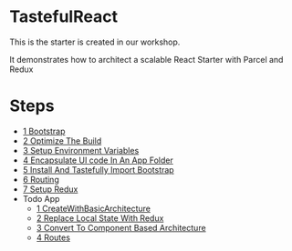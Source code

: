 # TastefulReact

This is the starter is created in our workshop.

It demonstrates how to architect a scalable React Starter with Parcel and Redux

# Steps

- [1 Bootstrap](./steps/1.Bootstrap.md)
- [2 Optimize The Build](./steps/2.OptimizeTheBuild.md)
- [3 Setup Environment Variables](./steps/3.SetupEnvironmentVariables.md)
- [4 Encapsulate UI code In An App Folder](./steps/4.EncapsulateUIcodeInAnAppFolder.md)
- [5 Install And Tastefully Import Bootstrap](./steps/5.InstallAndImportBootstrap.md)
- [6 Routing](./steps/6.Routing.md)
- [7 Setup Redux](./steps/7.SetupRedux.md)
- Todo App
    - [1 CreateWithBasicArchitecture](./steps/todo-app/1.CreateWithBasicArchitecture.md)
    - [2 Replace Local State With Redux](./steps/todo-app/2.ReplaceLocalStateWithRedux.md)
    - [3 Convert To Component Based Architecture](./steps/todo-app/3.ConvertToComponentBasedArchitecture.md)
    - [4 Routes](./steps/todo-app/4.Routes.md)
